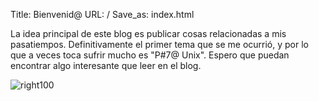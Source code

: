 Title: Bienvenid@
URL: / 
Save_as: index.html

La idea principal de este blog es publicar cosas relacionadas a mis pasatiempos. Definitivamente el primer tema que se me ocurrió, y por lo que a veces toca sufrir mucho es "P#7@ Unix". Espero que puedan encontrar algo interesante que leer en el blog.

![right100](theme/images/kmoragas.jpg)